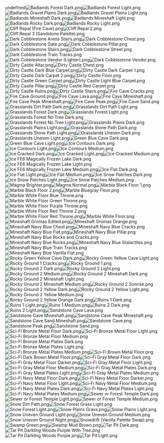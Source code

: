undefined![Badlands Forest Dark.png](https://raw.githubusercontent.com/Klokinator/FE-Repo/main/BGs,%20Interface%20Elements/Battle%20Frames%20&%20Backgrounds/%7BCynon%7D%20Battle%20Platforms%20(All%20F2E)/Badlands%20Forest%20Dark.png "Badlands Forest Dark.png")![Badlands Forest Light.png](https://raw.githubusercontent.com/Klokinator/FE-Repo/main/BGs,%20Interface%20Elements/Battle%20Frames%20&%20Backgrounds/%7BCynon%7D%20Battle%20Platforms%20(All%20F2E)/Badlands%20Forest%20Light.png "Badlands Forest Light.png")![Badlands Gravel Plains Dark.png](https://raw.githubusercontent.com/Klokinator/FE-Repo/main/BGs,%20Interface%20Elements/Battle%20Frames%20&%20Backgrounds/%7BCynon%7D%20Battle%20Platforms%20(All%20F2E)/Badlands%20Gravel%20Plains%20Dark.png "Badlands Gravel Plains Dark.png")![Badlands Gravel Plains Light.png](https://raw.githubusercontent.com/Klokinator/FE-Repo/main/BGs,%20Interface%20Elements/Battle%20Frames%20&%20Backgrounds/%7BCynon%7D%20Battle%20Platforms%20(All%20F2E)/Badlands%20Gravel%20Plains%20Light.png "Badlands Gravel Plains Light.png")![Badlands Mineshaft Dark.png](https://raw.githubusercontent.com/Klokinator/FE-Repo/main/BGs,%20Interface%20Elements/Battle%20Frames%20&%20Backgrounds/%7BCynon%7D%20Battle%20Platforms%20(All%20F2E)/Badlands%20Mineshaft%20Dark.png "Badlands Mineshaft Dark.png")![Badlands Mineshaft Light.png](https://raw.githubusercontent.com/Klokinator/FE-Repo/main/BGs,%20Interface%20Elements/Battle%20Frames%20&%20Backgrounds/%7BCynon%7D%20Battle%20Platforms%20(All%20F2E)/Badlands%20Mineshaft%20Light.png "Badlands Mineshaft Light.png")![Badlands Rocky Dark.png](https://raw.githubusercontent.com/Klokinator/FE-Repo/main/BGs,%20Interface%20Elements/Battle%20Frames%20&%20Backgrounds/%7BCynon%7D%20Battle%20Platforms%20(All%20F2E)/Badlands%20Rocky%20Dark.png "Badlands Rocky Dark.png")![Badlands Rocky Light.png](https://raw.githubusercontent.com/Klokinator/FE-Repo/main/BGs,%20Interface%20Elements/Battle%20Frames%20&%20Backgrounds/%7BCynon%7D%20Battle%20Platforms%20(All%20F2E)/Badlands%20Rocky%20Light.png "Badlands Rocky Light.png")![Cliff Repal (Fire Cave).png](https://raw.githubusercontent.com/Klokinator/FE-Repo/main/BGs,%20Interface%20Elements/Battle%20Frames%20&%20Backgrounds/%7BCynon%7D%20Battle%20Platforms%20(All%20F2E)/Cliff%20Repal%20(Fire%20Cave).png "Cliff Repal (Fire Cave).png")![Cliff Repal 2.png](https://raw.githubusercontent.com/Klokinator/FE-Repo/main/BGs,%20Interface%20Elements/Battle%20Frames%20&%20Backgrounds/%7BCynon%7D%20Battle%20Platforms%20(All%20F2E)/Cliff%20Repal%202.png "Cliff Repal 2.png")![Cliff Repal 3 (Sandstone Palette).png](https://raw.githubusercontent.com/Klokinator/FE-Repo/main/BGs,%20Interface%20Elements/Battle%20Frames%20&%20Backgrounds/%7BCynon%7D%20Battle%20Platforms%20(All%20F2E)/Cliff%20Repal%203%20(Sandstone%20Palette).png "Cliff Repal 3 (Sandstone Palette).png")![Dark Cobblestone Arena Stairs.png](https://raw.githubusercontent.com/Klokinator/FE-Repo/main/BGs,%20Interface%20Elements/Battle%20Frames%20&%20Backgrounds/%7BCynon%7D%20Battle%20Platforms%20(All%20F2E)/Dark%20Cobblestone%20Arena%20Stairs.png "Dark Cobblestone Arena Stairs.png")![Dark Cobblestone Chest.png](https://raw.githubusercontent.com/Klokinator/FE-Repo/main/BGs,%20Interface%20Elements/Battle%20Frames%20&%20Backgrounds/%7BCynon%7D%20Battle%20Platforms%20(All%20F2E)/Dark%20Cobblestone%20Chest.png "Dark Cobblestone Chest.png")![Dark Cobblestone Gate.png](https://raw.githubusercontent.com/Klokinator/FE-Repo/main/BGs,%20Interface%20Elements/Battle%20Frames%20&%20Backgrounds/%7BCynon%7D%20Battle%20Platforms%20(All%20F2E)/Dark%20Cobblestone%20Gate.png "Dark Cobblestone Gate.png")![Dark Cobblestone Pillar.png](https://raw.githubusercontent.com/Klokinator/FE-Repo/main/BGs,%20Interface%20Elements/Battle%20Frames%20&%20Backgrounds/%7BCynon%7D%20Battle%20Platforms%20(All%20F2E)/Dark%20Cobblestone%20Pillar.png "Dark Cobblestone Pillar.png")![Dark Cobblestone Stairs.png](https://raw.githubusercontent.com/Klokinator/FE-Repo/main/BGs,%20Interface%20Elements/Battle%20Frames%20&%20Backgrounds/%7BCynon%7D%20Battle%20Platforms%20(All%20F2E)/Dark%20Cobblestone%20Stairs.png "Dark Cobblestone Stairs.png")![Dark Cobblestone Street.png](https://raw.githubusercontent.com/Klokinator/FE-Repo/main/BGs,%20Interface%20Elements/Battle%20Frames%20&%20Backgrounds/%7BCynon%7D%20Battle%20Platforms%20(All%20F2E)/Dark%20Cobblestone%20Street.png "Dark Cobblestone Street.png")![Dark Cobblestone Train Tracks.png](https://raw.githubusercontent.com/Klokinator/FE-Repo/main/BGs,%20Interface%20Elements/Battle%20Frames%20&%20Backgrounds/%7BCynon%7D%20Battle%20Platforms%20(All%20F2E)/Dark%20Cobblestone%20Train%20Tracks.png "Dark Cobblestone Train Tracks.png")![Dark Cobblestone Vendor (Lighter).png](https://raw.githubusercontent.com/Klokinator/FE-Repo/main/BGs,%20Interface%20Elements/Battle%20Frames%20&%20Backgrounds/%7BCynon%7D%20Battle%20Platforms%20(All%20F2E)/Dark%20Cobblestone%20Vendor%20(Lighter).png "Dark Cobblestone Vendor (Lighter).png")![Dark Cobblestone Vendor.png](https://raw.githubusercontent.com/Klokinator/FE-Repo/main/BGs,%20Interface%20Elements/Battle%20Frames%20&%20Backgrounds/%7BCynon%7D%20Battle%20Platforms%20(All%20F2E)/Dark%20Cobblestone%20Vendor.png "Dark Cobblestone Vendor.png")![Dirty Castle Altar.png](https://raw.githubusercontent.com/Klokinator/FE-Repo/main/BGs,%20Interface%20Elements/Battle%20Frames%20&%20Backgrounds/%7BCynon%7D%20Battle%20Platforms%20(All%20F2E)/Dirty%20Castle%20Altar.png "Dirty Castle Altar.png")![Dirty Castle Chest.png](https://raw.githubusercontent.com/Klokinator/FE-Repo/main/BGs,%20Interface%20Elements/Battle%20Frames%20&%20Backgrounds/%7BCynon%7D%20Battle%20Platforms%20(All%20F2E)/Dirty%20Castle%20Chest.png "Dirty Castle Chest.png")![Dirty Castle Dark Blue Carpet.png](https://raw.githubusercontent.com/Klokinator/FE-Repo/main/BGs,%20Interface%20Elements/Battle%20Frames%20&%20Backgrounds/%7BCynon%7D%20Battle%20Platforms%20(All%20F2E)/Dirty%20Castle%20Dark%20Blue%20Carpet.png "Dirty Castle Dark Blue Carpet.png")![Dirty Castle Dark Carpet 1.png](https://raw.githubusercontent.com/Klokinator/FE-Repo/main/BGs,%20Interface%20Elements/Battle%20Frames%20&%20Backgrounds/%7BCynon%7D%20Battle%20Platforms%20(All%20F2E)/Dirty%20Castle%20Dark%20Carpet%201.png "Dirty Castle Dark Carpet 1.png")![Dirty Castle Dark Carpet 2.png](https://raw.githubusercontent.com/Klokinator/FE-Repo/main/BGs,%20Interface%20Elements/Battle%20Frames%20&%20Backgrounds/%7BCynon%7D%20Battle%20Platforms%20(All%20F2E)/Dirty%20Castle%20Dark%20Carpet%202.png "Dirty Castle Dark Carpet 2.png")![Dirty Castle Floor.png](https://raw.githubusercontent.com/Klokinator/FE-Repo/main/BGs,%20Interface%20Elements/Battle%20Frames%20&%20Backgrounds/%7BCynon%7D%20Battle%20Platforms%20(All%20F2E)/Dirty%20Castle%20Floor.png "Dirty Castle Floor.png")![Dirty Castle Green Carpet.png](https://raw.githubusercontent.com/Klokinator/FE-Repo/main/BGs,%20Interface%20Elements/Battle%20Frames%20&%20Backgrounds/%7BCynon%7D%20Battle%20Platforms%20(All%20F2E)/Dirty%20Castle%20Green%20Carpet.png "Dirty Castle Green Carpet.png")![Dirty Castle Light Blue Carpet.png](https://raw.githubusercontent.com/Klokinator/FE-Repo/main/BGs,%20Interface%20Elements/Battle%20Frames%20&%20Backgrounds/%7BCynon%7D%20Battle%20Platforms%20(All%20F2E)/Dirty%20Castle%20Light%20Blue%20Carpet.png "Dirty Castle Light Blue Carpet.png")![Dirty Castle Pillar.png](https://raw.githubusercontent.com/Klokinator/FE-Repo/main/BGs,%20Interface%20Elements/Battle%20Frames%20&%20Backgrounds/%7BCynon%7D%20Battle%20Platforms%20(All%20F2E)/Dirty%20Castle%20Pillar.png "Dirty Castle Pillar.png")![Dirty Castle Red Carpet.png](https://raw.githubusercontent.com/Klokinator/FE-Repo/main/BGs,%20Interface%20Elements/Battle%20Frames%20&%20Backgrounds/%7BCynon%7D%20Battle%20Platforms%20(All%20F2E)/Dirty%20Castle%20Red%20Carpet.png "Dirty Castle Red Carpet.png")![Dirty Castle Ruins.png](https://raw.githubusercontent.com/Klokinator/FE-Repo/main/BGs,%20Interface%20Elements/Battle%20Frames%20&%20Backgrounds/%7BCynon%7D%20Battle%20Platforms%20(All%20F2E)/Dirty%20Castle%20Ruins.png "Dirty Castle Ruins.png")![Dirty Castle Stairs.png](https://raw.githubusercontent.com/Klokinator/FE-Repo/main/BGs,%20Interface%20Elements/Battle%20Frames%20&%20Backgrounds/%7BCynon%7D%20Battle%20Platforms%20(All%20F2E)/Dirty%20Castle%20Stairs.png "Dirty Castle Stairs.png")![Fire Cave Cracks.png](https://raw.githubusercontent.com/Klokinator/FE-Repo/main/BGs,%20Interface%20Elements/Battle%20Frames%20&%20Backgrounds/%7BCynon%7D%20Battle%20Platforms%20(All%20F2E)/Fire%20Cave%20Cracks.png "Fire Cave Cracks.png")![Fire Cave Ground.png](https://raw.githubusercontent.com/Klokinator/FE-Repo/main/BGs,%20Interface%20Elements/Battle%20Frames%20&%20Backgrounds/%7BCynon%7D%20Battle%20Platforms%20(All%20F2E)/Fire%20Cave%20Ground.png "Fire Cave Ground.png")![Fire Cave Lava.png](https://raw.githubusercontent.com/Klokinator/FE-Repo/main/BGs,%20Interface%20Elements/Battle%20Frames%20&%20Backgrounds/%7BCynon%7D%20Battle%20Platforms%20(All%20F2E)/Fire%20Cave%20Lava.png "Fire Cave Lava.png")![Fire Cave Mineshaft.png](https://raw.githubusercontent.com/Klokinator/FE-Repo/main/BGs,%20Interface%20Elements/Battle%20Frames%20&%20Backgrounds/%7BCynon%7D%20Battle%20Platforms%20(All%20F2E)/Fire%20Cave%20Mineshaft.png "Fire Cave Mineshaft.png")![Fire Cave Peak Mineshaft.png](https://raw.githubusercontent.com/Klokinator/FE-Repo/main/BGs,%20Interface%20Elements/Battle%20Frames%20&%20Backgrounds/%7BCynon%7D%20Battle%20Platforms%20(All%20F2E)/Fire%20Cave%20Peak%20Mineshaft.png "Fire Cave Peak Mineshaft.png")![Fire Cave Peak.png](https://raw.githubusercontent.com/Klokinator/FE-Repo/main/BGs,%20Interface%20Elements/Battle%20Frames%20&%20Backgrounds/%7BCynon%7D%20Battle%20Platforms%20(All%20F2E)/Fire%20Cave%20Peak.png "Fire Cave Peak.png")![Fire Cave Sand.png](https://raw.githubusercontent.com/Klokinator/FE-Repo/main/BGs,%20Interface%20Elements/Battle%20Frames%20&%20Backgrounds/%7BCynon%7D%20Battle%20Platforms%20(All%20F2E)/Fire%20Cave%20Sand.png "Fire Cave Sand.png")![Grasslands Dirt Path Dark.png](https://raw.githubusercontent.com/Klokinator/FE-Repo/main/BGs,%20Interface%20Elements/Battle%20Frames%20&%20Backgrounds/%7BCynon%7D%20Battle%20Platforms%20(All%20F2E)/Grasslands%20Dirt%20Path%20Dark.png "Grasslands Dirt Path Dark.png")![Grasslands Dirt Path Light.png](https://raw.githubusercontent.com/Klokinator/FE-Repo/main/BGs,%20Interface%20Elements/Battle%20Frames%20&%20Backgrounds/%7BCynon%7D%20Battle%20Platforms%20(All%20F2E)/Grasslands%20Dirt%20Path%20Light.png "Grasslands Dirt Path Light.png")![Grasslands Forest Dark.png](https://raw.githubusercontent.com/Klokinator/FE-Repo/main/BGs,%20Interface%20Elements/Battle%20Frames%20&%20Backgrounds/%7BCynon%7D%20Battle%20Platforms%20(All%20F2E)/Grasslands%20Forest%20Dark.png "Grasslands Forest Dark.png")![Grasslands Forest Light.png](https://raw.githubusercontent.com/Klokinator/FE-Repo/main/BGs,%20Interface%20Elements/Battle%20Frames%20&%20Backgrounds/%7BCynon%7D%20Battle%20Platforms%20(All%20F2E)/Grasslands%20Forest%20Light.png "Grasslands Forest Light.png")![Grasslands Forest No Tree Dark.png](https://raw.githubusercontent.com/Klokinator/FE-Repo/main/BGs,%20Interface%20Elements/Battle%20Frames%20&%20Backgrounds/%7BCynon%7D%20Battle%20Platforms%20(All%20F2E)/Grasslands%20Forest%20No%20Tree%20Dark.png "Grasslands Forest No Tree Dark.png")![Grasslands Forest No Tree Light.png](https://raw.githubusercontent.com/Klokinator/FE-Repo/main/BGs,%20Interface%20Elements/Battle%20Frames%20&%20Backgrounds/%7BCynon%7D%20Battle%20Platforms%20(All%20F2E)/Grasslands%20Forest%20No%20Tree%20Light.png "Grasslands Forest No Tree Light.png")![Grasslands Plains Dark.png](https://raw.githubusercontent.com/Klokinator/FE-Repo/main/BGs,%20Interface%20Elements/Battle%20Frames%20&%20Backgrounds/%7BCynon%7D%20Battle%20Platforms%20(All%20F2E)/Grasslands%20Plains%20Dark.png "Grasslands Plains Dark.png")![Grasslands Plains Light.png](https://raw.githubusercontent.com/Klokinator/FE-Repo/main/BGs,%20Interface%20Elements/Battle%20Frames%20&%20Backgrounds/%7BCynon%7D%20Battle%20Platforms%20(All%20F2E)/Grasslands%20Plains%20Light.png "Grasslands Plains Light.png")![Grasslands Stone Path Dark.png](https://raw.githubusercontent.com/Klokinator/FE-Repo/main/BGs,%20Interface%20Elements/Battle%20Frames%20&%20Backgrounds/%7BCynon%7D%20Battle%20Platforms%20(All%20F2E)/Grasslands%20Stone%20Path%20Dark.png "Grasslands Stone Path Dark.png")![Grasslands Stone Path Light.png](https://raw.githubusercontent.com/Klokinator/FE-Repo/main/BGs,%20Interface%20Elements/Battle%20Frames%20&%20Backgrounds/%7BCynon%7D%20Battle%20Platforms%20(All%20F2E)/Grasslands%20Stone%20Path%20Light.png "Grasslands Stone Path Light.png")![Grasslands Uneven Dark.png](https://raw.githubusercontent.com/Klokinator/FE-Repo/main/BGs,%20Interface%20Elements/Battle%20Frames%20&%20Backgrounds/%7BCynon%7D%20Battle%20Platforms%20(All%20F2E)/Grasslands%20Uneven%20Dark.png "Grasslands Uneven Dark.png")![Grasslands Uneven Light.png](https://raw.githubusercontent.com/Klokinator/FE-Repo/main/BGs,%20Interface%20Elements/Battle%20Frames%20&%20Backgrounds/%7BCynon%7D%20Battle%20Platforms%20(All%20F2E)/Grasslands%20Uneven%20Light.png "Grasslands Uneven Light.png")![Green Blue Cave Dark.png](https://raw.githubusercontent.com/Klokinator/FE-Repo/main/BGs,%20Interface%20Elements/Battle%20Frames%20&%20Backgrounds/%7BCynon%7D%20Battle%20Platforms%20(All%20F2E)/Green%20Blue%20Cave%20Dark.png "Green Blue Cave Dark.png")![Green Blue Cave Light.png](https://raw.githubusercontent.com/Klokinator/FE-Repo/main/BGs,%20Interface%20Elements/Battle%20Frames%20&%20Backgrounds/%7BCynon%7D%20Battle%20Platforms%20(All%20F2E)/Green%20Blue%20Cave%20Light.png "Green Blue Cave Light.png")![Ice Contours Dark.png](https://raw.githubusercontent.com/Klokinator/FE-Repo/main/BGs,%20Interface%20Elements/Battle%20Frames%20&%20Backgrounds/%7BCynon%7D%20Battle%20Platforms%20(All%20F2E)/Ice%20Contours%20Dark.png "Ice Contours Dark.png")![Ice Contours Light.png](https://raw.githubusercontent.com/Klokinator/FE-Repo/main/BGs,%20Interface%20Elements/Battle%20Frames%20&%20Backgrounds/%7BCynon%7D%20Battle%20Platforms%20(All%20F2E)/Ice%20Contours%20Light.png "Ice Contours Light.png")![Ice Contours Medium.png](https://raw.githubusercontent.com/Klokinator/FE-Repo/main/BGs,%20Interface%20Elements/Battle%20Frames%20&%20Backgrounds/%7BCynon%7D%20Battle%20Platforms%20(All%20F2E)/Ice%20Contours%20Medium.png "Ice Contours Medium.png")![Ice Cracked Dark.png](https://raw.githubusercontent.com/Klokinator/FE-Repo/main/BGs,%20Interface%20Elements/Battle%20Frames%20&%20Backgrounds/%7BCynon%7D%20Battle%20Platforms%20(All%20F2E)/Ice%20Cracked%20Dark.png "Ice Cracked Dark.png")![Ice Cracked Light.png](https://raw.githubusercontent.com/Klokinator/FE-Repo/main/BGs,%20Interface%20Elements/Battle%20Frames%20&%20Backgrounds/%7BCynon%7D%20Battle%20Platforms%20(All%20F2E)/Ice%20Cracked%20Light.png "Ice Cracked Light.png")![Ice Cracked Medium.png](https://raw.githubusercontent.com/Klokinator/FE-Repo/main/BGs,%20Interface%20Elements/Battle%20Frames%20&%20Backgrounds/%7BCynon%7D%20Battle%20Platforms%20(All%20F2E)/Ice%20Cracked%20Medium.png "Ice Cracked Medium.png")![Ice FE6 Magically Frozen Lake Dark.png](https://raw.githubusercontent.com/Klokinator/FE-Repo/main/BGs,%20Interface%20Elements/Battle%20Frames%20&%20Backgrounds/%7BCynon%7D%20Battle%20Platforms%20(All%20F2E)/Ice%20FE6%20Magically%20Frozen%20Lake%20Dark.png "Ice FE6 Magically Frozen Lake Dark.png")![Ice FE6 Magically Frozen Lake Light.png](https://raw.githubusercontent.com/Klokinator/FE-Repo/main/BGs,%20Interface%20Elements/Battle%20Frames%20&%20Backgrounds/%7BCynon%7D%20Battle%20Platforms%20(All%20F2E)/Ice%20FE6%20Magically%20Frozen%20Lake%20Light.png "Ice FE6 Magically Frozen Lake Light.png")![Ice FE6 Magically Frozen Lake Medium.png](https://raw.githubusercontent.com/Klokinator/FE-Repo/main/BGs,%20Interface%20Elements/Battle%20Frames%20&%20Backgrounds/%7BCynon%7D%20Battle%20Platforms%20(All%20F2E)/Ice%20FE6%20Magically%20Frozen%20Lake%20Medium.png "Ice FE6 Magically Frozen Lake Medium.png")![Ice Flat Dark.png](https://raw.githubusercontent.com/Klokinator/FE-Repo/main/BGs,%20Interface%20Elements/Battle%20Frames%20&%20Backgrounds/%7BCynon%7D%20Battle%20Platforms%20(All%20F2E)/Ice%20Flat%20Dark.png "Ice Flat Dark.png")![Ice Flat Light.png](https://raw.githubusercontent.com/Klokinator/FE-Repo/main/BGs,%20Interface%20Elements/Battle%20Frames%20&%20Backgrounds/%7BCynon%7D%20Battle%20Platforms%20(All%20F2E)/Ice%20Flat%20Light.png "Ice Flat Light.png")![Ice Flat Medium.png](https://raw.githubusercontent.com/Klokinator/FE-Repo/main/BGs,%20Interface%20Elements/Battle%20Frames%20&%20Backgrounds/%7BCynon%7D%20Battle%20Platforms%20(All%20F2E)/Ice%20Flat%20Medium.png "Ice Flat Medium.png")![Ice Snow Patches Dark.png](https://raw.githubusercontent.com/Klokinator/FE-Repo/main/BGs,%20Interface%20Elements/Battle%20Frames%20&%20Backgrounds/%7BCynon%7D%20Battle%20Platforms%20(All%20F2E)/Ice%20Snow%20Patches%20Dark.png "Ice Snow Patches Dark.png")![Ice Snow Patches Light.png](https://raw.githubusercontent.com/Klokinator/FE-Repo/main/BGs,%20Interface%20Elements/Battle%20Frames%20&%20Backgrounds/%7BCynon%7D%20Battle%20Platforms%20(All%20F2E)/Ice%20Snow%20Patches%20Light.png "Ice Snow Patches Light.png")![Ice Snow Patches Medium.png](https://raw.githubusercontent.com/Klokinator/FE-Repo/main/BGs,%20Interface%20Elements/Battle%20Frames%20&%20Backgrounds/%7BCynon%7D%20Battle%20Platforms%20(All%20F2E)/Ice%20Snow%20Patches%20Medium.png "Ice Snow Patches Medium.png")![Magma Brighter.png](https://raw.githubusercontent.com/Klokinator/FE-Repo/main/BGs,%20Interface%20Elements/Battle%20Frames%20&%20Backgrounds/%7BCynon%7D%20Battle%20Platforms%20(All%20F2E)/Magma%20Brighter.png "Magma Brighter.png")![Magma Normal.png](https://raw.githubusercontent.com/Klokinator/FE-Repo/main/BGs,%20Interface%20Elements/Battle%20Frames%20&%20Backgrounds/%7BCynon%7D%20Battle%20Platforms%20(All%20F2E)/Magma%20Normal.png "Magma Normal.png")![Marble Black Floor 1.png](https://raw.githubusercontent.com/Klokinator/FE-Repo/main/BGs,%20Interface%20Elements/Battle%20Frames%20&%20Backgrounds/%7BCynon%7D%20Battle%20Platforms%20(All%20F2E)/Marble%20Black%20Floor%201.png "Marble Black Floor 1.png")![Marble Black Floor 2.png](https://raw.githubusercontent.com/Klokinator/FE-Repo/main/BGs,%20Interface%20Elements/Battle%20Frames%20&%20Backgrounds/%7BCynon%7D%20Battle%20Platforms%20(All%20F2E)/Marble%20Black%20Floor%202.png "Marble Black Floor 2.png")![Marble Bluegray Floor.png](https://raw.githubusercontent.com/Klokinator/FE-Repo/main/BGs,%20Interface%20Elements/Battle%20Frames%20&%20Backgrounds/%7BCynon%7D%20Battle%20Platforms%20(All%20F2E)/Marble%20Bluegray%20Floor.png "Marble Bluegray Floor.png")![Marble White Floor Blue Throne.png](https://raw.githubusercontent.com/Klokinator/FE-Repo/main/BGs,%20Interface%20Elements/Battle%20Frames%20&%20Backgrounds/%7BCynon%7D%20Battle%20Platforms%20(All%20F2E)/Marble%20White%20Floor%20Blue%20Throne.png "Marble White Floor Blue Throne.png")![Marble White Floor Green Throne.png](https://raw.githubusercontent.com/Klokinator/FE-Repo/main/BGs,%20Interface%20Elements/Battle%20Frames%20&%20Backgrounds/%7BCynon%7D%20Battle%20Platforms%20(All%20F2E)/Marble%20White%20Floor%20Green%20Throne.png "Marble White Floor Green Throne.png")![Marble White Floor Purple Throne.png](https://raw.githubusercontent.com/Klokinator/FE-Repo/main/BGs,%20Interface%20Elements/Battle%20Frames%20&%20Backgrounds/%7BCynon%7D%20Battle%20Platforms%20(All%20F2E)/Marble%20White%20Floor%20Purple%20Throne.png "Marble White Floor Purple Throne.png")![Marble White Floor Red Throne 2.png](https://raw.githubusercontent.com/Klokinator/FE-Repo/main/BGs,%20Interface%20Elements/Battle%20Frames%20&%20Backgrounds/%7BCynon%7D%20Battle%20Platforms%20(All%20F2E)/Marble%20White%20Floor%20Red%20Throne%202.png "Marble White Floor Red Throne 2.png")![Marble White Floor Red Throne.png](https://raw.githubusercontent.com/Klokinator/FE-Repo/main/BGs,%20Interface%20Elements/Battle%20Frames%20&%20Backgrounds/%7BCynon%7D%20Battle%20Platforms%20(All%20F2E)/Marble%20White%20Floor%20Red%20Throne.png "Marble White Floor Red Throne.png")![Marble White Floor.png](https://raw.githubusercontent.com/Klokinator/FE-Repo/main/BGs,%20Interface%20Elements/Battle%20Frames%20&%20Backgrounds/%7BCynon%7D%20Battle%20Platforms%20(All%20F2E)/Marble%20White%20Floor.png "Marble White Floor.png")![Mineshaft Gromas Edited.png](https://raw.githubusercontent.com/Klokinator/FE-Repo/main/BGs,%20Interface%20Elements/Battle%20Frames%20&%20Backgrounds/%7BCynon%7D%20Battle%20Platforms%20(All%20F2E)/Mineshaft%20Gromas%20Edited.png "Mineshaft Gromas Edited.png")![Mineshaft Gromas Orange.png](https://raw.githubusercontent.com/Klokinator/FE-Repo/main/BGs,%20Interface%20Elements/Battle%20Frames%20&%20Backgrounds/%7BCynon%7D%20Battle%20Platforms%20(All%20F2E)/Mineshaft%20Gromas%20Orange.png "Mineshaft Gromas Orange.png")![Mineshaft Navy Blue Chest.png](https://raw.githubusercontent.com/Klokinator/FE-Repo/main/BGs,%20Interface%20Elements/Battle%20Frames%20&%20Backgrounds/%7BCynon%7D%20Battle%20Platforms%20(All%20F2E)/Mineshaft%20Navy%20Blue%20Chest.png "Mineshaft Navy Blue Chest.png")![Mineshaft Navy Blue Cracks.png](https://raw.githubusercontent.com/Klokinator/FE-Repo/main/BGs,%20Interface%20Elements/Battle%20Frames%20&%20Backgrounds/%7BCynon%7D%20Battle%20Platforms%20(All%20F2E)/Mineshaft%20Navy%20Blue%20Cracks.png "Mineshaft Navy Blue Cracks.png")![Mineshaft Navy Blue Flat.png](https://raw.githubusercontent.com/Klokinator/FE-Repo/main/BGs,%20Interface%20Elements/Battle%20Frames%20&%20Backgrounds/%7BCynon%7D%20Battle%20Platforms%20(All%20F2E)/Mineshaft%20Navy%20Blue%20Flat.png "Mineshaft Navy Blue Flat.png")![Mineshaft Navy Blue Pillar.png](https://raw.githubusercontent.com/Klokinator/FE-Repo/main/BGs,%20Interface%20Elements/Battle%20Frames%20&%20Backgrounds/%7BCynon%7D%20Battle%20Platforms%20(All%20F2E)/Mineshaft%20Navy%20Blue%20Pillar.png "Mineshaft Navy Blue Pillar.png")![Mineshaft Navy Blue Rocks and Cracks.png](https://raw.githubusercontent.com/Klokinator/FE-Repo/main/BGs,%20Interface%20Elements/Battle%20Frames%20&%20Backgrounds/%7BCynon%7D%20Battle%20Platforms%20(All%20F2E)/Mineshaft%20Navy%20Blue%20Rocks%20and%20Cracks.png "Mineshaft Navy Blue Rocks and Cracks.png")![Mineshaft Navy Blue Rocks.png](https://raw.githubusercontent.com/Klokinator/FE-Repo/main/BGs,%20Interface%20Elements/Battle%20Frames%20&%20Backgrounds/%7BCynon%7D%20Battle%20Platforms%20(All%20F2E)/Mineshaft%20Navy%20Blue%20Rocks.png "Mineshaft Navy Blue Rocks.png")![Mineshaft Navy Blue Stalactites.png](https://raw.githubusercontent.com/Klokinator/FE-Repo/main/BGs,%20Interface%20Elements/Battle%20Frames%20&%20Backgrounds/%7BCynon%7D%20Battle%20Platforms%20(All%20F2E)/Mineshaft%20Navy%20Blue%20Stalactites.png "Mineshaft Navy Blue Stalactites.png")![Mineshaft Navy Blue Train Tracks.png](https://raw.githubusercontent.com/Klokinator/FE-Repo/main/BGs,%20Interface%20Elements/Battle%20Frames%20&%20Backgrounds/%7BCynon%7D%20Battle%20Platforms%20(All%20F2E)/Mineshaft%20Navy%20Blue%20Train%20Tracks.png "Mineshaft Navy Blue Train Tracks.png")![Mineshaft Navy Blue Vanilla Flat.png](https://raw.githubusercontent.com/Klokinator/FE-Repo/main/BGs,%20Interface%20Elements/Battle%20Frames%20&%20Backgrounds/%7BCynon%7D%20Battle%20Platforms%20(All%20F2E)/Mineshaft%20Navy%20Blue%20Vanilla%20Flat.png "Mineshaft Navy Blue Vanilla Flat.png")![Rocky Green Yellow Cave Dark.png](https://raw.githubusercontent.com/Klokinator/FE-Repo/main/BGs,%20Interface%20Elements/Battle%20Frames%20&%20Backgrounds/%7BCynon%7D%20Battle%20Platforms%20(All%20F2E)/Rocky%20Green%20Yellow%20Cave%20Dark.png "Rocky Green Yellow Cave Dark.png")![Rocky Green Yellow Cave Light.png](https://raw.githubusercontent.com/Klokinator/FE-Repo/main/BGs,%20Interface%20Elements/Battle%20Frames%20&%20Backgrounds/%7BCynon%7D%20Battle%20Platforms%20(All%20F2E)/Rocky%20Green%20Yellow%20Cave%20Light.png "Rocky Green Yellow Cave Light.png")![Rocky Ground 1 Cracks.png](https://raw.githubusercontent.com/Klokinator/FE-Repo/main/BGs,%20Interface%20Elements/Battle%20Frames%20&%20Backgrounds/%7BCynon%7D%20Battle%20Platforms%20(All%20F2E)/Rocky%20Ground%201%20Cracks.png "Rocky Ground 1 Cracks.png")![Rocky Ground 1.png](https://raw.githubusercontent.com/Klokinator/FE-Repo/main/BGs,%20Interface%20Elements/Battle%20Frames%20&%20Backgrounds/%7BCynon%7D%20Battle%20Platforms%20(All%20F2E)/Rocky%20Ground%201.png "Rocky Ground 1.png")![Rocky Ground 2 Dark.png](https://raw.githubusercontent.com/Klokinator/FE-Repo/main/BGs,%20Interface%20Elements/Battle%20Frames%20&%20Backgrounds/%7BCynon%7D%20Battle%20Platforms%20(All%20F2E)/Rocky%20Ground%202%20Dark.png "Rocky Ground 2 Dark.png")![Rocky Ground 2 Light.png](https://raw.githubusercontent.com/Klokinator/FE-Repo/main/BGs,%20Interface%20Elements/Battle%20Frames%20&%20Backgrounds/%7BCynon%7D%20Battle%20Platforms%20(All%20F2E)/Rocky%20Ground%202%20Light.png "Rocky Ground 2 Light.png")![Rocky Ground 2 Medium.png](https://raw.githubusercontent.com/Klokinator/FE-Repo/main/BGs,%20Interface%20Elements/Battle%20Frames%20&%20Backgrounds/%7BCynon%7D%20Battle%20Platforms%20(All%20F2E)/Rocky%20Ground%202%20Medium.png "Rocky Ground 2 Medium.png")![Rocky Ground 2 Mineshaft Dark.png](https://raw.githubusercontent.com/Klokinator/FE-Repo/main/BGs,%20Interface%20Elements/Battle%20Frames%20&%20Backgrounds/%7BCynon%7D%20Battle%20Platforms%20(All%20F2E)/Rocky%20Ground%202%20Mineshaft%20Dark.png "Rocky Ground 2 Mineshaft Dark.png")![Rocky Ground 2 Mineshaft Light.png](https://raw.githubusercontent.com/Klokinator/FE-Repo/main/BGs,%20Interface%20Elements/Battle%20Frames%20&%20Backgrounds/%7BCynon%7D%20Battle%20Platforms%20(All%20F2E)/Rocky%20Ground%202%20Mineshaft%20Light.png "Rocky Ground 2 Mineshaft Light.png")![Rocky Ground 2 Mineshaft Medium.png](https://raw.githubusercontent.com/Klokinator/FE-Repo/main/BGs,%20Interface%20Elements/Battle%20Frames%20&%20Backgrounds/%7BCynon%7D%20Battle%20Platforms%20(All%20F2E)/Rocky%20Ground%202%20Mineshaft%20Medium.png "Rocky Ground 2 Mineshaft Medium.png")![Rocky Ground 2 Sunrise.png](https://raw.githubusercontent.com/Klokinator/FE-Repo/main/BGs,%20Interface%20Elements/Battle%20Frames%20&%20Backgrounds/%7BCynon%7D%20Battle%20Platforms%20(All%20F2E)/Rocky%20Ground%202%20Sunrise.png "Rocky Ground 2 Sunrise.png")![Rocky Ground 2 Yellow Dark.png](https://raw.githubusercontent.com/Klokinator/FE-Repo/main/BGs,%20Interface%20Elements/Battle%20Frames%20&%20Backgrounds/%7BCynon%7D%20Battle%20Platforms%20(All%20F2E)/Rocky%20Ground%202%20Yellow%20Dark.png "Rocky Ground 2 Yellow Dark.png")![Rocky Ground 2 Yellow Light.png](https://raw.githubusercontent.com/Klokinator/FE-Repo/main/BGs,%20Interface%20Elements/Battle%20Frames%20&%20Backgrounds/%7BCynon%7D%20Battle%20Platforms%20(All%20F2E)/Rocky%20Ground%202%20Yellow%20Light.png "Rocky Ground 2 Yellow Light.png")![Rocky Ground 2 Yellow Medium.png](https://raw.githubusercontent.com/Klokinator/FE-Repo/main/BGs,%20Interface%20Elements/Battle%20Frames%20&%20Backgrounds/%7BCynon%7D%20Battle%20Platforms%20(All%20F2E)/Rocky%20Ground%202%20Yellow%20Medium.png "Rocky Ground 2 Yellow Medium.png")![Rocky Ground 2 Yellow Orange Dark.png](https://raw.githubusercontent.com/Klokinator/FE-Repo/main/BGs,%20Interface%20Elements/Battle%20Frames%20&%20Backgrounds/%7BCynon%7D%20Battle%20Platforms%20(All%20F2E)/Rocky%20Ground%202%20Yellow%20Orange%20Dark.png "Rocky Ground 2 Yellow Orange Dark.png")![Ruins 1 Dark.png](https://raw.githubusercontent.com/Klokinator/FE-Repo/main/BGs,%20Interface%20Elements/Battle%20Frames%20&%20Backgrounds/%7BCynon%7D%20Battle%20Platforms%20(All%20F2E)/Ruins%201%20Dark.png "Ruins 1 Dark.png")![Ruins 1 Light.png](https://raw.githubusercontent.com/Klokinator/FE-Repo/main/BGs,%20Interface%20Elements/Battle%20Frames%20&%20Backgrounds/%7BCynon%7D%20Battle%20Platforms%20(All%20F2E)/Ruins%201%20Light.png "Ruins 1 Light.png")![Ruins 1 Medium.png](https://raw.githubusercontent.com/Klokinator/FE-Repo/main/BGs,%20Interface%20Elements/Battle%20Frames%20&%20Backgrounds/%7BCynon%7D%20Battle%20Platforms%20(All%20F2E)/Ruins%201%20Medium.png "Ruins 1 Medium.png")![Ruins 2 Dark.png](https://raw.githubusercontent.com/Klokinator/FE-Repo/main/BGs,%20Interface%20Elements/Battle%20Frames%20&%20Backgrounds/%7BCynon%7D%20Battle%20Platforms%20(All%20F2E)/Ruins%202%20Dark.png "Ruins 2 Dark.png")![Ruins 2 Light.png](https://raw.githubusercontent.com/Klokinator/FE-Repo/main/BGs,%20Interface%20Elements/Battle%20Frames%20&%20Backgrounds/%7BCynon%7D%20Battle%20Platforms%20(All%20F2E)/Ruins%202%20Light.png "Ruins 2 Light.png")![Sandstone Cave Lava.png](https://raw.githubusercontent.com/Klokinator/FE-Repo/main/BGs,%20Interface%20Elements/Battle%20Frames%20&%20Backgrounds/%7BCynon%7D%20Battle%20Platforms%20(All%20F2E)/Sandstone%20Cave%20Lava.png "Sandstone Cave Lava.png")![Sandstone Cave Mineshaft.png](https://raw.githubusercontent.com/Klokinator/FE-Repo/main/BGs,%20Interface%20Elements/Battle%20Frames%20&%20Backgrounds/%7BCynon%7D%20Battle%20Platforms%20(All%20F2E)/Sandstone%20Cave%20Mineshaft.png "Sandstone Cave Mineshaft.png")![Sandstone Cave Peak Mineshaft.png](https://raw.githubusercontent.com/Klokinator/FE-Repo/main/BGs,%20Interface%20Elements/Battle%20Frames%20&%20Backgrounds/%7BCynon%7D%20Battle%20Platforms%20(All%20F2E)/Sandstone%20Cave%20Peak%20Mineshaft.png "Sandstone Cave Peak Mineshaft.png")![Sandstone Cave Sand Mineshaft.png](https://raw.githubusercontent.com/Klokinator/FE-Repo/main/BGs,%20Interface%20Elements/Battle%20Frames%20&%20Backgrounds/%7BCynon%7D%20Battle%20Platforms%20(All%20F2E)/Sandstone%20Cave%20Sand%20Mineshaft.png "Sandstone Cave Sand Mineshaft.png")![Sandstone Cave.png](https://raw.githubusercontent.com/Klokinator/FE-Repo/main/BGs,%20Interface%20Elements/Battle%20Frames%20&%20Backgrounds/%7BCynon%7D%20Battle%20Platforms%20(All%20F2E)/Sandstone%20Cave.png "Sandstone Cave.png")![Sandstone Peak.png](https://raw.githubusercontent.com/Klokinator/FE-Repo/main/BGs,%20Interface%20Elements/Battle%20Frames%20&%20Backgrounds/%7BCynon%7D%20Battle%20Platforms%20(All%20F2E)/Sandstone%20Peak.png "Sandstone Peak.png")![Sandstone Sand.png](https://raw.githubusercontent.com/Klokinator/FE-Repo/main/BGs,%20Interface%20Elements/Battle%20Frames%20&%20Backgrounds/%7BCynon%7D%20Battle%20Platforms%20(All%20F2E)/Sandstone%20Sand.png "Sandstone Sand.png")![Sci-Fi Bronze Metal Floor Dark.png](https://raw.githubusercontent.com/Klokinator/FE-Repo/main/BGs,%20Interface%20Elements/Battle%20Frames%20&%20Backgrounds/%7BCynon%7D%20Battle%20Platforms%20(All%20F2E)/Sci-Fi%20Bronze%20Metal%20Floor%20Dark.png "Sci-Fi Bronze Metal Floor Dark.png")![Sci-Fi Bronze Metal Floor Light.png](https://raw.githubusercontent.com/Klokinator/FE-Repo/main/BGs,%20Interface%20Elements/Battle%20Frames%20&%20Backgrounds/%7BCynon%7D%20Battle%20Platforms%20(All%20F2E)/Sci-Fi%20Bronze%20Metal%20Floor%20Light.png "Sci-Fi Bronze Metal Floor Light.png")![Sci-Fi Bronze Metal Floor Medium.png](https://raw.githubusercontent.com/Klokinator/FE-Repo/main/BGs,%20Interface%20Elements/Battle%20Frames%20&%20Backgrounds/%7BCynon%7D%20Battle%20Platforms%20(All%20F2E)/Sci-Fi%20Bronze%20Metal%20Floor%20Medium.png "Sci-Fi Bronze Metal Floor Medium.png")![Sci-Fi Bronze Metal Plates Dark.png](https://raw.githubusercontent.com/Klokinator/FE-Repo/main/BGs,%20Interface%20Elements/Battle%20Frames%20&%20Backgrounds/%7BCynon%7D%20Battle%20Platforms%20(All%20F2E)/Sci-Fi%20Bronze%20Metal%20Plates%20Dark.png "Sci-Fi Bronze Metal Plates Dark.png")![Sci-Fi Bronze Metal Plates Light.png](https://raw.githubusercontent.com/Klokinator/FE-Repo/main/BGs,%20Interface%20Elements/Battle%20Frames%20&%20Backgrounds/%7BCynon%7D%20Battle%20Platforms%20(All%20F2E)/Sci-Fi%20Bronze%20Metal%20Plates%20Light.png "Sci-Fi Bronze Metal Plates Light.png")![Sci-Fi Bronze Metal Plates Medium.png](https://raw.githubusercontent.com/Klokinator/FE-Repo/main/BGs,%20Interface%20Elements/Battle%20Frames%20&%20Backgrounds/%7BCynon%7D%20Battle%20Platforms%20(All%20F2E)/Sci-Fi%20Bronze%20Metal%20Plates%20Medium.png "Sci-Fi Bronze Metal Plates Medium.png")![Sci-Fi Brown Metal Floor.png](https://raw.githubusercontent.com/Klokinator/FE-Repo/main/BGs,%20Interface%20Elements/Battle%20Frames%20&%20Backgrounds/%7BCynon%7D%20Battle%20Platforms%20(All%20F2E)/Sci-Fi%20Brown%20Metal%20Floor.png "Sci-Fi Brown Metal Floor.png")![Sci-Fi Dark Brown Metal Floor.png](https://raw.githubusercontent.com/Klokinator/FE-Repo/main/BGs,%20Interface%20Elements/Battle%20Frames%20&%20Backgrounds/%7BCynon%7D%20Battle%20Platforms%20(All%20F2E)/Sci-Fi%20Dark%20Brown%20Metal%20Floor.png "Sci-Fi Dark Brown Metal Floor.png")![Sci-Fi Gray Metal Floor Dark.png](https://raw.githubusercontent.com/Klokinator/FE-Repo/main/BGs,%20Interface%20Elements/Battle%20Frames%20&%20Backgrounds/%7BCynon%7D%20Battle%20Platforms%20(All%20F2E)/Sci-Fi%20Gray%20Metal%20Floor%20Dark.png "Sci-Fi Gray Metal Floor Dark.png")![Sci-Fi Gray Metal Floor Darker.png](https://raw.githubusercontent.com/Klokinator/FE-Repo/main/BGs,%20Interface%20Elements/Battle%20Frames%20&%20Backgrounds/%7BCynon%7D%20Battle%20Platforms%20(All%20F2E)/Sci-Fi%20Gray%20Metal%20Floor%20Darker.png "Sci-Fi Gray Metal Floor Darker.png")![Sci-Fi Gray Metal Floor Light.png](https://raw.githubusercontent.com/Klokinator/FE-Repo/main/BGs,%20Interface%20Elements/Battle%20Frames%20&%20Backgrounds/%7BCynon%7D%20Battle%20Platforms%20(All%20F2E)/Sci-Fi%20Gray%20Metal%20Floor%20Light.png "Sci-Fi Gray Metal Floor Light.png")![Sci-Fi Gray Metal Floor Medium.png](https://raw.githubusercontent.com/Klokinator/FE-Repo/main/BGs,%20Interface%20Elements/Battle%20Frames%20&%20Backgrounds/%7BCynon%7D%20Battle%20Platforms%20(All%20F2E)/Sci-Fi%20Gray%20Metal%20Floor%20Medium.png "Sci-Fi Gray Metal Floor Medium.png")![Sci-Fi Gray Metal Plates Dark.png](https://raw.githubusercontent.com/Klokinator/FE-Repo/main/BGs,%20Interface%20Elements/Battle%20Frames%20&%20Backgrounds/%7BCynon%7D%20Battle%20Platforms%20(All%20F2E)/Sci-Fi%20Gray%20Metal%20Plates%20Dark.png "Sci-Fi Gray Metal Plates Dark.png")![Sci-Fi Gray Metal Plates Light.png](https://raw.githubusercontent.com/Klokinator/FE-Repo/main/BGs,%20Interface%20Elements/Battle%20Frames%20&%20Backgrounds/%7BCynon%7D%20Battle%20Platforms%20(All%20F2E)/Sci-Fi%20Gray%20Metal%20Plates%20Light.png "Sci-Fi Gray Metal Plates Light.png")![Sci-Fi Gray Metal Plates Medium.png](https://raw.githubusercontent.com/Klokinator/FE-Repo/main/BGs,%20Interface%20Elements/Battle%20Frames%20&%20Backgrounds/%7BCynon%7D%20Battle%20Platforms%20(All%20F2E)/Sci-Fi%20Gray%20Metal%20Plates%20Medium.png "Sci-Fi Gray Metal Plates Medium.png")![Sci-Fi Navy Metal Floor Dark.png](https://raw.githubusercontent.com/Klokinator/FE-Repo/main/BGs,%20Interface%20Elements/Battle%20Frames%20&%20Backgrounds/%7BCynon%7D%20Battle%20Platforms%20(All%20F2E)/Sci-Fi%20Navy%20Metal%20Floor%20Dark.png "Sci-Fi Navy Metal Floor Dark.png")![Sci-Fi Navy Metal Floor Darker.png](https://raw.githubusercontent.com/Klokinator/FE-Repo/main/BGs,%20Interface%20Elements/Battle%20Frames%20&%20Backgrounds/%7BCynon%7D%20Battle%20Platforms%20(All%20F2E)/Sci-Fi%20Navy%20Metal%20Floor%20Darker.png "Sci-Fi Navy Metal Floor Darker.png")![Sci-Fi Navy Metal Floor Light.png](https://raw.githubusercontent.com/Klokinator/FE-Repo/main/BGs,%20Interface%20Elements/Battle%20Frames%20&%20Backgrounds/%7BCynon%7D%20Battle%20Platforms%20(All%20F2E)/Sci-Fi%20Navy%20Metal%20Floor%20Light.png "Sci-Fi Navy Metal Floor Light.png")![Sci-Fi Navy Metal Floor Medium.png](https://raw.githubusercontent.com/Klokinator/FE-Repo/main/BGs,%20Interface%20Elements/Battle%20Frames%20&%20Backgrounds/%7BCynon%7D%20Battle%20Platforms%20(All%20F2E)/Sci-Fi%20Navy%20Metal%20Floor%20Medium.png "Sci-Fi Navy Metal Floor Medium.png")![Sci-Fi Navy Metal Plates Dark.png](https://raw.githubusercontent.com/Klokinator/FE-Repo/main/BGs,%20Interface%20Elements/Battle%20Frames%20&%20Backgrounds/%7BCynon%7D%20Battle%20Platforms%20(All%20F2E)/Sci-Fi%20Navy%20Metal%20Plates%20Dark.png "Sci-Fi Navy Metal Plates Dark.png")![Sci-Fi Navy Metal Plates Light.png](https://raw.githubusercontent.com/Klokinator/FE-Repo/main/BGs,%20Interface%20Elements/Battle%20Frames%20&%20Backgrounds/%7BCynon%7D%20Battle%20Platforms%20(All%20F2E)/Sci-Fi%20Navy%20Metal%20Plates%20Light.png "Sci-Fi Navy Metal Plates Light.png")![Sci-Fi Navy Metal Plates Medium.png](https://raw.githubusercontent.com/Klokinator/FE-Repo/main/BGs,%20Interface%20Elements/Battle%20Frames%20&%20Backgrounds/%7BCynon%7D%20Battle%20Platforms%20(All%20F2E)/Sci-Fi%20Navy%20Metal%20Plates%20Medium.png "Sci-Fi Navy Metal Plates Medium.png")![Sewer or Forest Temple Dark.png](https://raw.githubusercontent.com/Klokinator/FE-Repo/main/BGs,%20Interface%20Elements/Battle%20Frames%20&%20Backgrounds/%7BCynon%7D%20Battle%20Platforms%20(All%20F2E)/Sewer%20or%20Forest%20Temple%20Dark.png "Sewer or Forest Temple Dark.png")![Sewer or Forest Temple Light.png](https://raw.githubusercontent.com/Klokinator/FE-Repo/main/BGs,%20Interface%20Elements/Battle%20Frames%20&%20Backgrounds/%7BCynon%7D%20Battle%20Platforms%20(All%20F2E)/Sewer%20or%20Forest%20Temple%20Light.png "Sewer or Forest Temple Light.png")![Sewer or Forest Temple Medium.png](https://raw.githubusercontent.com/Klokinator/FE-Repo/main/BGs,%20Interface%20Elements/Battle%20Frames%20&%20Backgrounds/%7BCynon%7D%20Battle%20Platforms%20(All%20F2E)/Sewer%20or%20Forest%20Temple%20Medium.png "Sewer or Forest Temple Medium.png")![Snow Dirt Path.png](https://raw.githubusercontent.com/Klokinator/FE-Repo/main/BGs,%20Interface%20Elements/Battle%20Frames%20&%20Backgrounds/%7BCynon%7D%20Battle%20Platforms%20(All%20F2E)/Snow%20Dirt%20Path.png "Snow Dirt Path.png")![Snow Forest Grass Light.png](https://raw.githubusercontent.com/Klokinator/FE-Repo/main/BGs,%20Interface%20Elements/Battle%20Frames%20&%20Backgrounds/%7BCynon%7D%20Battle%20Platforms%20(All%20F2E)/Snow%20Forest%20Grass%20Light.png "Snow Forest Grass Light.png")![Snow Forest Light.png](https://raw.githubusercontent.com/Klokinator/FE-Repo/main/BGs,%20Interface%20Elements/Battle%20Frames%20&%20Backgrounds/%7BCynon%7D%20Battle%20Platforms%20(All%20F2E)/Snow%20Forest%20Light.png "Snow Forest Light.png")![Snow Plains Grass.png](https://raw.githubusercontent.com/Klokinator/FE-Repo/main/BGs,%20Interface%20Elements/Battle%20Frames%20&%20Backgrounds/%7BCynon%7D%20Battle%20Platforms%20(All%20F2E)/Snow%20Plains%20Grass.png "Snow Plains Grass.png")![Snow Plains Light.png](https://raw.githubusercontent.com/Klokinator/FE-Repo/main/BGs,%20Interface%20Elements/Battle%20Frames%20&%20Backgrounds/%7BCynon%7D%20Battle%20Platforms%20(All%20F2E)/Snow%20Plains%20Light.png "Snow Plains Light.png")![Snow Uneven Ground Light.png](https://raw.githubusercontent.com/Klokinator/FE-Repo/main/BGs,%20Interface%20Elements/Battle%20Frames%20&%20Backgrounds/%7BCynon%7D%20Battle%20Platforms%20(All%20F2E)/Snow%20Uneven%20Ground%20Light.png "Snow Uneven Ground Light.png")![Snow Uneven Ground Medium.png](https://raw.githubusercontent.com/Klokinator/FE-Repo/main/BGs,%20Interface%20Elements/Battle%20Frames%20&%20Backgrounds/%7BCynon%7D%20Battle%20Platforms%20(All%20F2E)/Snow%20Uneven%20Ground%20Medium.png "Snow Uneven Ground Medium.png")![Snow Uneven Ground Night.png](https://raw.githubusercontent.com/Klokinator/FE-Repo/main/BGs,%20Interface%20Elements/Battle%20Frames%20&%20Backgrounds/%7BCynon%7D%20Battle%20Platforms%20(All%20F2E)/Snow%20Uneven%20Ground%20Night.png "Snow Uneven Ground Night.png")![Snowdrift (Vanilla Palette Swap).png](https://raw.githubusercontent.com/Klokinator/FE-Repo/main/BGs,%20Interface%20Elements/Battle%20Frames%20&%20Backgrounds/%7BCynon%7D%20Battle%20Platforms%20(All%20F2E)/Snowdrift%20(Vanilla%20Palette%20Swap).png "Snowdrift (Vanilla Palette Swap).png")![Swamp Green.png](https://raw.githubusercontent.com/Klokinator/FE-Repo/main/BGs,%20Interface%20Elements/Battle%20Frames%20&%20Backgrounds/%7BCynon%7D%20Battle%20Platforms%20(All%20F2E)/Swamp%20Green.png "Swamp Green.png")![Swamp Mud Brown.png](https://raw.githubusercontent.com/Klokinator/FE-Repo/main/BGs,%20Interface%20Elements/Battle%20Frames%20&%20Backgrounds/%7BCynon%7D%20Battle%20Platforms%20(All%20F2E)/Swamp%20Mud%20Brown.png "Swamp Mud Brown.png")![Tar Pit Dark.png](https://raw.githubusercontent.com/Klokinator/FE-Repo/main/BGs,%20Interface%20Elements/Battle%20Frames%20&%20Backgrounds/%7BCynon%7D%20Battle%20Platforms%20(All%20F2E)/Tar%20Pit%20Dark.png "Tar Pit Dark.png")![Tar Pit Darkling Woods Purple With Tree.png](https://raw.githubusercontent.com/Klokinator/FE-Repo/main/BGs,%20Interface%20Elements/Battle%20Frames%20&%20Backgrounds/%7BCynon%7D%20Battle%20Platforms%20(All%20F2E)/Tar%20Pit%20Darkling%20Woods%20Purple%20With%20Tree.png "Tar Pit Darkling Woods Purple With Tree.png")![Tar Pit Darkling Woods Purple.png](https://raw.githubusercontent.com/Klokinator/FE-Repo/main/BGs,%20Interface%20Elements/Battle%20Frames%20&%20Backgrounds/%7BCynon%7D%20Battle%20Platforms%20(All%20F2E)/Tar%20Pit%20Darkling%20Woods%20Purple.png "Tar Pit Darkling Woods Purple.png")![Tar Pit Light.png](https://raw.githubusercontent.com/Klokinator/FE-Repo/main/BGs,%20Interface%20Elements/Battle%20Frames%20&%20Backgrounds/%7BCynon%7D%20Battle%20Platforms%20(All%20F2E)/Tar%20Pit%20Light.png "Tar Pit Light.png")